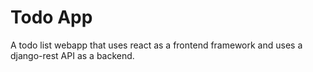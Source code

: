 # Todo App
A todo list webapp that uses react as a frontend framework and uses a django-rest API as a backend.
